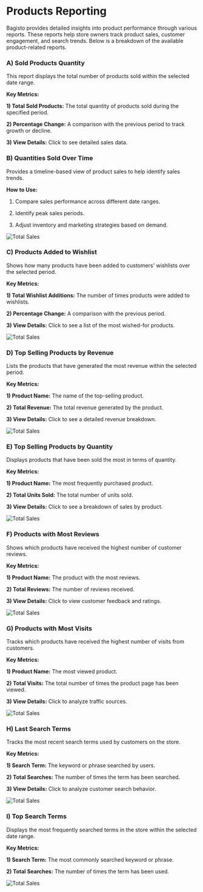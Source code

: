 # Products Reporting

Bagisto provides detailed insights into product performance through various reports. These reports help store owners track product sales, customer engagement, and search trends. Below is a breakdown of the available product-related reports.

### A) Sold Products Quantity

This report displays the total number of products sold within the selected date range.

**Key Metrics:**

**1) Total Sold Products:** The total quantity of products sold during the specified period.

**2) Percentage Change:** A comparison with the previous period to track growth or decline.

**3) View Details:** Click to see detailed sales data.

### B) Quantities Sold Over Time

Provides a timeline-based view of product sales to help identify sales trends.

**How to Use:**

1) Compare sales performance across different date ranges.

2) Identify peak sales periods.

3) Adjust inventory and marketing strategies based on demand.

 ![Total Sales](../../assets/2.2.0/images/reporting/sold-products.png)

### C) Products Added to Wishlist

Shows how many products have been added to customers' wishlists over the selected period.

**Key Metrics:**

**1) Total Wishlist Additions:** The number of times products were added to wishlists.

**2) Percentage Change:** A comparison with the previous period.

**3) View Details:** Click to see a list of the most wished-for products.

 ![Total Sales](../../assets/2.2.0/images/reporting/products-wishlist.png)

### D) Top Selling Products by Revenue

Lists the products that have generated the most revenue within the selected period.

**Key Metrics:**

**1) Product Name:** The name of the top-selling product.

**2) Total Revenue:** The total revenue generated by the product.

**3) View Details:** Click to see a detailed revenue breakdown.

 ![Total Sales](../../assets/2.2.0/images/reporting/revenue-products.png)

### E) Top Selling Products by Quantity

Displays products that have been sold the most in terms of quantity.

**Key Metrics:**

**1) Product Name:** The most frequently purchased product.

**2) Total Units Sold:** The total number of units sold.

**3) View Details:** Click to see a breakdown of sales by product.

 ![Total Sales](../../assets/2.2.0/images/reporting/products-quantity.png)

### F) Products with Most Reviews

Shows which products have received the highest number of customer reviews.

**Key Metrics:**

**1) Product Name:** The product with the most reviews.

**2) Total Reviews:** The number of reviews received.

**3) View Details:** Click to view customer feedback and ratings.

 ![Total Sales](../../assets/2.2.0/images/reporting/product-review.png)

### G) Products with Most Visits

Tracks which products have received the highest number of visits from customers.

**Key Metrics:**

**1) Product Name:** The most viewed product.

**2) Total Visits:** The total number of times the product page has been viewed.

**3) View Details:** Click to analyze traffic sources.

 ![Total Sales](../../assets/2.2.0/images/reporting/product-visits.png)

### H) Last Search Terms

Tracks the most recent search terms used by customers on the store.

**Key Metrics:**

**1) Search Term:** The keyword or phrase searched by users.

**2) Total Searches:** The number of times the term has been searched.

**3) View Details:** Click to analyze customer search behavior.

 ![Total Sales](../../assets/2.2.0/images/reporting/last-searchTerm.png)

### I) Top Search Terms

Displays the most frequently searched terms in the store within the selected date range.

**Key Metrics:**

**1) Search Term:** The most commonly searched keyword or phrase.

**2) Total Searches:** The number of times the term has been used.

 ![Total Sales](../../assets/2.2.0/images/reporting/top-searchTerm.png)
